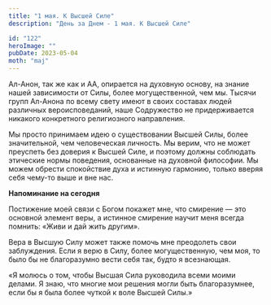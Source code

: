 ```yaml
---
title: "1 мая. К Высшей Силе"
description: "День за Днем - 1 мая. К Высшей Силе"

id: "122"
heroImage: ""
pubDate: 2023-05-04
moth: "maj"
---
```


Ал-Анон, так же как и АА, опирается на духовную основу, на знание нашей
зависимости от Силы, более могущественной, чем мы. Тысячи групп Ал-Анона по
всему свету имеют в своих составах людей различных вероисповеданий, наше
Содружество не придерживается никакого конкретного религиозного направления.

Мы просто принимаем идею о существовании Высшей Силы, более значительной, чем
человеческая личность. Мы верим, что не может преуспеть без доверия к Высшей
Силе, и поэтому должны соблюдать этические нормы поведения, основанные на
духовной философии. Мы можем обрести спокойствие духа и истинную гармонию,
только вверяя себя чему-то выше и вне нас.

**Напоминание на сегодня**

Постижение моей связи с Богом покажет мне, что смирение — это основной элемент
веры, а истинное смирение научит меня всегда помнить: «Живи и дай жить
другим».

Вера в Высшую Силу может также помочь мне преодолеть свои заблуждения. Если я
верю в Силу, более могущественную, чем моя, то было бы не благоразумно вести
себя так, будто я всезнающая.

«Я молюсь о том, чтобы Высшая Сила руководила всеми моими делами. Я знаю, что
многие мои решения могли быть благоразумнее, если бы я была более чуткой к
воле Высшей Силы.»
